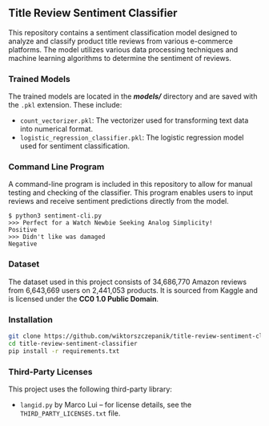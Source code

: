 ## Title Review Sentiment Classifier

This repository contains a sentiment classification model designed to analyze and classify product title reviews from various e-commerce platforms. The model utilizes various data processing techniques and machine learning algorithms to determine the sentiment of reviews.

### Trained Models

The trained models are located in the ***models/*** directory and are saved with the `.pkl` extension. These include:

- `count_vectorizer.pkl`: The vectorizer used for transforming text data into numerical format.
- `logistic_regression_classifier.pkl`: The logistic regression model used for sentiment classification.

### Command Line Program

A command-line program is included in this repository to allow for manual testing and checking of the classifier. This program enables users to input reviews and receive sentiment predictions directly from the model.

```plaintext
$ python3 sentiment-cli.py 
>>> Perfect for a Watch Newbie Seeking Analog Simplicity!
Positive
>>> Didn't like was damaged 
Negative
```

### Dataset

The dataset used in this project consists of 34,686,770 Amazon reviews from 6,643,669 users on 2,441,053 products. It is sourced from Kaggle and is licensed under the **CC0 1.0 Public Domain**.

### Installation

```bash
git clone https://github.com/wiktorszczepanik/title-review-sentiment-classifier.git
cd title-review-sentiment-classifier
pip install -r requirements.txt
```

### Third-Party Licenses

This project uses the following third-party library:

- `langid.py` by Marco Lui – for license details, see the `THIRD_PARTY_LICENSES.txt` file.
